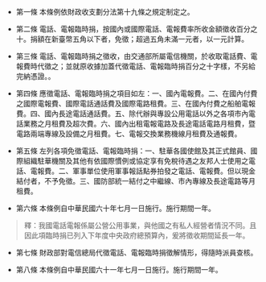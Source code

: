 * 第一條 本條例依財政收支劃分法第十九條之規定制定之。

* 第二條 電話、電報臨時捐，按國內或國際電話、電報費率所收金額徵收百分之十。捐額在新臺幣五角以下者，免徵；超過五角未滿一元者，以一元計算。

* 第三條 電話、電報臨時捐之徵收，由交通部所屬電信機關，於收取電話費、電報費時代徵之；並就原收據加蓋代徵電話、電報臨時捐百分之十字樣，不另給完納憑證。。

* 第四條 應徵電話、電報臨時捐之項目如左：一、國內電報費。二、在國內付費之國際電報費、國際電話通話費及國際電路租費。三、在國內付費之船舶電報費。四、國內長途電話通話費。五、除代辦與專設公用電話以外之各項市內電話業務之月租費及超次費。六、國內出租電報電路及長途電話電路月租費，暨電路兩端專線及設備之月租費。七、電報交換業務機線月租費及通報費。

* 第五條 左列各項免徵電話、電報臨時捐：一、駐華各國使館及其正式館員、國際組織駐華機關及其他有依國際慣例或協定享有免稅待遇之友邦人士使用之電話、電報費。二、軍事單位使用軍事報話點券拍發之電話、電報費。但以現金結付者，不予免徵。三、國防部統一結付之中繼線、市內專線及長途電路等月租費。

* 第六條 本條例自中華民國六十年七月一日施行。施行期間一年。

> 釋：我國電話電報係屬公營公用事業，與他國之有私人經營者情況不同。且因此項臨時捐已列入下年度中央政府總預算內，爰將徵收期間延長一年。

* 第七條 財政部對電信總局代徵電話、電報臨時捐徵解情形，得隨時派員查核。

* 第八條 本條例自中華民國六十一年七月一日施行。施行期間一年。

